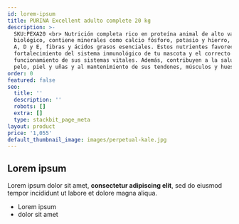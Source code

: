 ```yaml
---
id: lorem-ipsum
title: PURINA Excellent adulto complete 20 kg
description: >-
  SKU:PEXA20 <br> Nutrición completa rico en proteína animal de alto valor
  biológico, contiene minerales como calcio fósforo, potasio y hierro, vitaminas
  A, D y E, fibras y ácidos grasos esenciales. Estos nutrientes favorecen el
  fortalecimiento del sistema inmunológico de tu mascota y el correcto
  funcionamiento de sus sistemas vitales. Además, contribuyen a la salud de su
  pelo, piel y uñas y al mantenimiento de sus tendones, músculos y huesos.
order: 0
featured: false
seo:
  title: ''
  description: ''
  robots: []
  extra: []
  type: stackbit_page_meta
layout: product
price: '1,055'
default_thumbnail_image: images/perpetual-kale.jpg
---
```

## Lorem ipsum

Lorem ipsum dolor sit amet, **consectetur adipiscing elit**, sed do eiusmod tempor incididunt ut labore et dolore magna aliqua.

- Lorem ipsum
- dolor sit amet